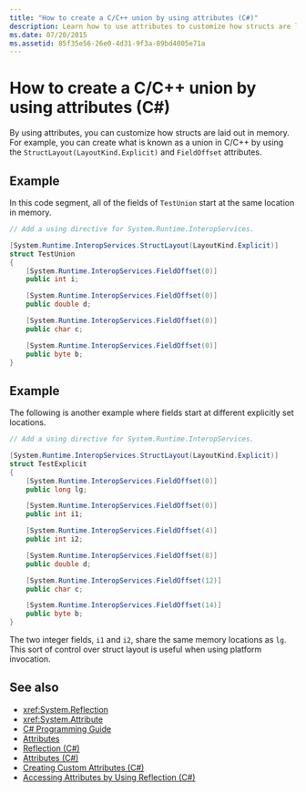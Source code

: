 ```yaml
---
title: "How to create a C/C++ union by using attributes (C#)"
description: Learn how to use attributes to customize how structs are laid out in memory in C#. This example implements the equivalent of a union from C/C++.
ms.date: 07/20/2015
ms.assetid: 85f35e56-26e0-4d31-9f3a-89bd4005e71a
---
```

# How to create a C/C++ union by using attributes (C#)

By using attributes, you can customize how structs are laid out in memory. For example, you can create what is known as a union in C/C++ by using the `StructLayout(LayoutKind.Explicit)` and `FieldOffset` attributes.

## Example

In this code segment, all of the fields of `TestUnion` start at the same location in memory.

```csharp
// Add a using directive for System.Runtime.InteropServices.

[System.Runtime.InteropServices.StructLayout(LayoutKind.Explicit)]
struct TestUnion
{
    [System.Runtime.InteropServices.FieldOffset(0)]
    public int i;

    [System.Runtime.InteropServices.FieldOffset(0)]
    public double d;

    [System.Runtime.InteropServices.FieldOffset(0)]
    public char c;

    [System.Runtime.InteropServices.FieldOffset(0)]
    public byte b;
}
```

## Example

The following is another example where fields start at different explicitly set locations.

```csharp
// Add a using directive for System.Runtime.InteropServices.

[System.Runtime.InteropServices.StructLayout(LayoutKind.Explicit)]
struct TestExplicit
{
    [System.Runtime.InteropServices.FieldOffset(0)]
    public long lg;

    [System.Runtime.InteropServices.FieldOffset(0)]
    public int i1;

    [System.Runtime.InteropServices.FieldOffset(4)]
    public int i2;

    [System.Runtime.InteropServices.FieldOffset(8)]
    public double d;

    [System.Runtime.InteropServices.FieldOffset(12)]
    public char c;

    [System.Runtime.InteropServices.FieldOffset(14)]
    public byte b;
}
```

The two integer fields, `i1` and `i2`, share the same memory locations as `lg`. This sort of control over struct layout is useful when using platform invocation.

## See also

- <xref:System.Reflection>
- <xref:System.Attribute>
- [C# Programming Guide](../../index.md)
- [Attributes](../../../../standard/attributes/index.md)
- [Reflection (C#)](../reflection.md)
- [Attributes (C#)](index.md)
- [Creating Custom Attributes (C#)](creating-custom-attributes.md)
- [Accessing Attributes by Using Reflection (C#)](accessing-attributes-by-using-reflection.md)
